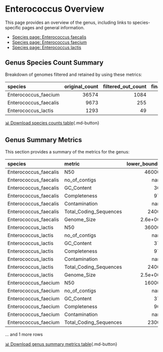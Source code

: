 # Enterococcus Overview
This page provides an overview of the genus, including links to species-specific pages and general information.

- [Species page: Enterococcus faecalis](Enterococcus_faecalis/index.md)
- [Species page: Enterococcus faecium](Enterococcus_faecium/index.md)
- [Species page: Enterococcus lactis](Enterococcus_lactis/index.md)
## Genus Species Count Summary
Breakdown of genomes filtered and retained by using these metrics:

| species               |   original_count |   filtered_out_count |   final_count |
|:----------------------|-----------------:|---------------------:|--------------:|
| Enterococcus_faecium  |            36574 |                 1084 |         35490 |
| Enterococcus_faecalis |             9673 |                  255 |          9418 |
| Enterococcus_lactis   |             1293 |                   49 |          1244 |


[📊 Download species counts table](species_counts.csv){.md-button}
## Genus Summary Metrics
This section provides a summary of the metrics for the genus:

| species               | metric                 |   lower_bounds |   upper_bounds |
|:----------------------|:-----------------------|---------------:|---------------:|
| Enterococcus_faecalis | N50                    |    46000       |      nan       |
| Enterococcus_faecalis | no_of_contigs          |      nan       |      230       |
| Enterococcus_faecalis | GC_Content             |       36       |       38       |
| Enterococcus_faecalis | Completeness           |       97       |      nan       |
| Enterococcus_faecalis | Contamination          |      nan       |        3       |
| Enterococcus_faecalis | Total_Coding_Sequences |     2400       |     3600       |
| Enterococcus_faecalis | Genome_Size            |        2.6e+06 |        3.6e+06 |
| Enterococcus_lactis   | N50                    |    36000       |      nan       |
| Enterococcus_lactis   | no_of_contigs          |      nan       |      230       |
| Enterococcus_lactis   | GC_Content             |       37       |       39       |
| Enterococcus_lactis   | Completeness           |       97       |      nan       |
| Enterococcus_lactis   | Contamination          |      nan       |        2       |
| Enterococcus_lactis   | Total_Coding_Sequences |     2400       |     3100       |
| Enterococcus_lactis   | Genome_Size            |        2.5e+06 |        3.1e+06 |
| Enterococcus_faecium  | N50                    |    16000       |      nan       |
| Enterococcus_faecium  | no_of_contigs          |      nan       |      560       |
| Enterococcus_faecium  | GC_Content             |       37       |       39       |
| Enterococcus_faecium  | Completeness           |       96       |      nan       |
| Enterococcus_faecium  | Contamination          |      nan       |        5       |
| Enterococcus_faecium  | Total_Coding_Sequences |     2300       |     3600       |

... and 1 more rows


[📊 Download genus summary metrics table](genus_summary_metrics.csv){.md-button}
